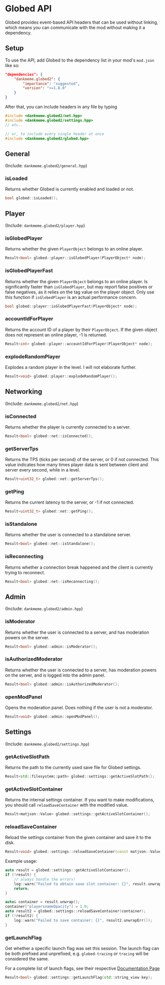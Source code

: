 # Globed API

Globed provides event-based API headers that can be used without linking, which means you can communicate with the mod without making it a dependency.

## Setup

To use the API, add Globed to the dependency list in your mod's `mod.json` like so:

```json
"dependencies": {
    "dankmeme.globed2": {
        "importance": "suggested",
        "version": ">=1.8.0"
    }
}
```

After that, you can include headers in any file by typing

```cpp
#include <dankmeme.globed2/net.hpp>
#include <dankmeme.globed2/settings.hpp>
// etc..

// or, to include every single header at once
#include <dankmeme.globed2/globed.hpp>
```

## General

(Include: `dankmeme.globed2/general.hpp`)

### isLoaded

Returns whether Globed is currently enabled and loaded or not.

```cpp
bool globed::isLoaded();
```

## Player

(Include: `dankmeme.globed2/player.hpp`)

### isGlobedPlayer

Returns whether the given `PlayerObject` belongs to an online player.

```cpp
Result<bool> globed::player::isGlobedPlayer(PlayerObject* node);
```

### isGlobedPlayerFast

Returns whether the given `PlayerObject` belongs to an online player. Is significantly faster than `isGlobedPlayer`, but may report false positives or false negatives, as it relies on the tag value on the player object. Only use this function if `isGlobedPlayer` is an actual performance concern.

```cpp
bool globed::player::isGlobedPlayerFast(PlayerObject* node);
```

### accountIdForPlayer

Returns the account ID of a player by their `PlayerObject`. If the given object does not represent an online player, -1 is returned.

```cpp
Result<int> globed::player::accountIdForPlayer(PlayerObject* node);
```

### explodeRandomPlayer

Explodes a random player in the level. I will not elaborate further.

```cpp
Result<void> globed::player::explodeRandomPlayer();
```

## Networking

(Include: `dankmeme.globed2/net.hpp`)

### isConnected

Returns whether the player is currently connected to a server.

```cpp
Result<bool> globed::net::isConnected();
```

### getServerTps

Returns the TPS (ticks per second) of the server, or 0 if not connected. This value indicates how many times player data is sent between client and server every second, while in a level.

```cpp
Result<uint32_t> globed::net::getServerTps();
```

### getPing

Returns the current latency to the server, or -1 if not connected.

```cpp
Result<uint32_t> globed::net::getPing();
```

### isStandalone

Returns whether the user is connected to a standalone server.

```cpp
Result<bool> globed::net::isStandalone();
```

### isReconnecting

Returns whether a connection break happened and the client is currently trying to reconnect.

```cpp
Result<bool> globed::net::isReconnecting();
```

## Admin

(Include: `dankmeme.globed2/admin.hpp`)

### isModerator

Returns whether the user is connected to a server, and has moderation powers on the server.

```cpp
Result<bool> globed::admin::isModerator();
```

### isAuthorizedModerator

Returns whether the user is connected to a server, has moderation powers on the server, and is logged into the admin panel.

```cpp
Result<bool> globed::admin::isAuthorizedModerator();
```

### openModPanel

Opens the moderation panel. Does nothing if the user is not a moderator.

```cpp
Result<void> globed::admin::openModPanel();
```

## Settings

(Include: `dankmeme.globed2/settings.hpp`)

### getActiveSlotPath

Returns the path to the currently used save file for Globed settings.

```cpp
Result<std::filesystem::path> globed::settings::getActiveSlotPath();
```

### getActiveSlotContainer

Returns the internal settings container. If you want to make modifications, you should call `reloadSaveContainer` with the modified value.

```cpp
Result<matjson::Value> globed::settings::getActiveSlotContainer();
```

### reloadSaveContainer

Reload the settings container from the given container and save it to the disk.

```cpp
Result<void> globed::settings::reloadSaveContainer(const matjson::Value& container);
```

Example usage:

```cpp
auto result = globed::settings::getActiveSlotContainer();
if (!result) {
    // always handle the errors!
    log::warn("Failed to obtain save slot container: {}", result.unwrapErr());
    return;
}

auto& container = result.unwrap();
container["playersnameOpacity"] = 1.0;
auto result2 = globed::settings::reloadSaveContainer(container);
if (!result2) {
    log::warn("Failed to save container: {}", result2.unwrapErr());
}
```

### getLaunchFlag

Get whether a specific launch flag was set this session. The launch flag can be both prefixed and unprefixed, e.g. `globed-tracing` or `tracing` will be considered the same.

For a complete list of launch flags, see their respective [Documentation Page](./launch-args.md)

```cpp
Result<bool> globed::settings::getLaunchFlag(std::string_view key);
```
